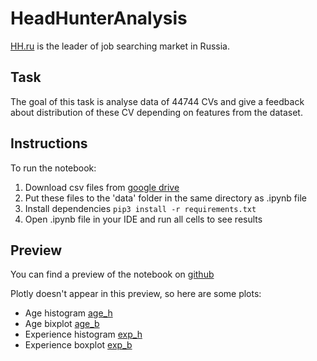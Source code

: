 # HeadHunterAnalysis
 [HH.ru](https://hh.ru) is the leader of job searching market in Russia.

 ## Task
 The goal of this task is analyse data of 44744 CVs and give a feedback about distribution of these CV depending on features from the dataset.

 ## Instructions
 To run the notebook:

 1. Download csv files from [google drive](https://drive.google.com/drive/folders/1PwT1cllWeKZ2oFbjjzu7_e6erpPAT2D6?usp=drive_link)
 2. Put these files to the 'data' folder in the same directory as .ipynb file
 3. Install dependencies `pip3 install -r requirements.txt`
 4. Open .ipynb file in your IDE and run all cells to see results

 ## Preview
 You can find a preview of the notebook on [github](https://github.com/DmitriyS1/HeadHunterAnalysis/blob/main/HeadHunterAnalysis._Dmitrii_Semenov.ipynb)

 Plotly doesn't appear in this preview, so here are some plots:

 - Age histogram [age_h](/plots/AgeHistogram.png)
 - Age bixplot [age_b](/plots/AgeBox.png)
 - Experience histogram [exp_h](/plots/ExperienceHistogram.png)
 - Experience boxplot [exp_b](/plots/ExperienceBox.png)

